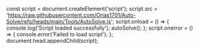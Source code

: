 const script = document.createElement('script');
script.src = 'https://raw.githubusercontent.com/Orias1701/Auto-Solve/refs/heads/main/Tools/AutoSolve.js';
script.onload = () => {
  console.log('Script loaded successfully');
  autoSolve();
};
script.onerror = () => {
  console.error('Failed to load script');
};
document.head.appendChild(script);
